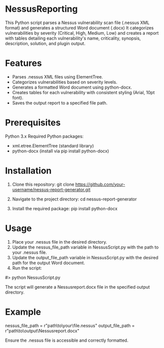 # NessusReporting
This Python script parses a Nessus vulnerability scan file (.nessus XML format) and generates a structured Word document (.docx) It categorizes vulnerabilities by severity (Critical, High, Medium, Low) and creates a report with tables detailing each vulnerability's name, criticality, synopsis, description, solution, and plugin output.

# Features
- Parses .nessus XML files using ElementTree.
- Categorizes vulnerabilities based on severity levels.
- Generates a formatted Word document using python-docx.
- Creates tables for each vulnerability with consistent styling (Arial, 10pt font).
- Saves the output report to a specified file path.

# Prerequisites

Python 3.x
Required Python packages:
  - xml.etree.ElementTree (standard library)
  - python-docx (install via pip install python-docx)

# Installation

1. Clone this repository:
git clone https://github.com/your-username/nessus-report-generator.git

2. Navigate to the project directory:
cd nessus-report-generator

3. Install the required package:
pip install python-docx

# Usage

1. Place your .nessus file in the desired directory.
2. Update the nessus_file_path variable in NessusScript.py with the path to your .nessus file.
3. Update the output_file_path variable in NessusScript.py with the desired path for the output Word document.
4. Run the script:

#> python NessusScript.py

The script will generate a Nessusreport.docx file in the specified output directory.

# Example

nessus_file_path = r"path\to\your\file.nessus"
output_file_path = r"path\to\output\Nessusreport.docx"

Ensure the .nessus file is accessible and correctly formatted.
